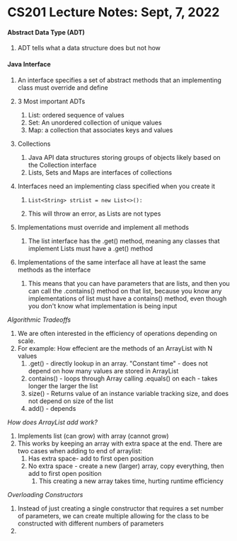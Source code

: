 # CS201 Lecture Notes: Sept, 7, 2022

#### Abstract Data Type (ADT)

1. ADT tells what a data structure does but not how

#### Java Interface

1. An interface specifies a set of abstract methods that an implementing class must override and define

2. 3 Most important ADTs

   1. List: ordered sequence of values
   2. Set: An unordered collection of unique values
   3. Map: a collection that associates keys and values

3. Collections

   1. Java API data structures storing groups of objects likely based on the Collection interface
   2. Lists, Sets and Maps are interfaces of collections

4. Interfaces need an implementing class specified when you create it

   1. ```
      List<String> strList = new List<>():
      ```

   2. This will throw an error, as Lists are not types

5. Implementations must override and implement all methods

   1. The list interface has the .get() method, meaning any classes that implement Lists must have a .get() method

6. Implementations of the same interface all have at least the same methods as the interface

   1. This means that you can have parameters that are lists, and then you can call the .contains() method on that list, because you know any implementations of list must have a contains() method, even though you don't know what implementation is being input

*Algorithmic Tradeoffs*

1. We are often interested in the efficiency of operations depending on scale.
2. For example: How effecient are the methods of an ArrayList with N values
   1. .get() - directly lookup in an array. "Constant time" - does not depend on how many values are stored in ArrayList
   2. contains() - loops through Array calling .equals() on each - takes longer the larger the list
   3. size() - Returns value of an instance variable tracking size, and does not depend on size of the list
   4. add() - depends

*How does ArrayList add work?*

1. Implements list (can grow) with array (cannot grow)
2. This works by keeping an array with extra space at the end. There are two cases when adding to end of arraylist:
   1. Has extra space- add to first open position
   2. No extra space - create a new (larger) array, copy everything, then add to first open position
      1. This creating a new array takes time, hurting runtime efficiency

*Overloading Constructors*

1. Instead of just creating a single constructor that requires a set number of parameters, we can create multiple allowing for the class to be constructed with different numbers of parameters
2. 

